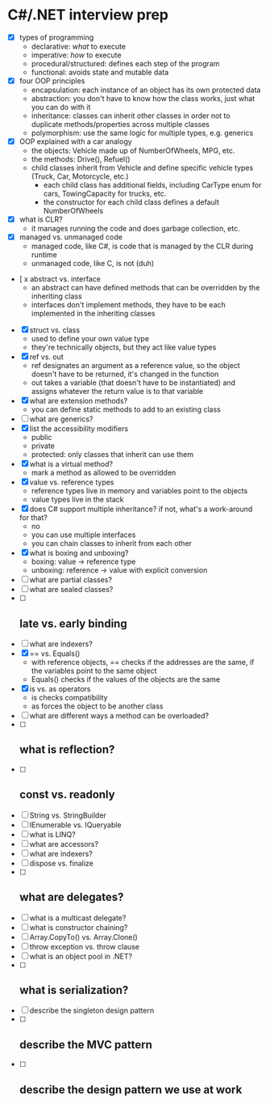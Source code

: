 # C#/.NET interview prep

- [x] types of programming
    - declarative: *what* to execute
    - imperative: *how* to execute
    - procedural/structured: defines each step of the program
    - functional: avoids state and mutable data
- [x] four OOP principles
    - encapsulation: each instance of an object has its own protected data
    - abstraction: you don't have to know how the class works, just what you can do with it
    - inheritance: classes can inherit other classes in order not to duplicate methods/properties across multiple classes
    - polymorphism: use the same logic for multiple types, e.g. generics
- [x] OOP explained with a car analogy
    - the objects: Vehicle made up of NumberOfWheels, MPG, etc.
    - the methods: Drive(), Refuel()
    - child classes inherit from Vehicle and define specific vehicle types (Truck, Car, Motorcycle, etc.)
        - each child class has additional fields, including CarType enum for cars, TowingCapacity for trucks, etc.
        - the constructor for each child class defines a default NumberOfWheels
- [x] what is CLR?
    - it manages running the code and does garbage collection, etc.
- [x] managed vs. unmanaged code
    - managed code, like C#, is code that is managed by the CLR during runtime
    - unmanaged code, like C, is not (duh)
- [ x abstract vs. interface
    - an abstract can have defined methods that can be overridden by the inheriting class
    - interfaces don't implement methods, they have to be each implemented in the inheriting classes
- [x] struct vs. class
    - used to define your own value type
    - they're technically objects, but they act like value types
- [x] ref vs. out
    - ref designates an argument as a reference value, so the object doesn't have to be returned, it's changed in the function
    - out takes a variable (that doesn't have to be instantiated) and assigns whatever the return value is to that variable
- [x] what are extension methods?
    - you can define static methods to add to an existing class
- [ ] what are generics?
- [x] list the accessibility modifiers
    - public
    - private
    - protected: only classes that inherit can use them
- [x] what is a virtual method?
    - mark a method as allowed to be overridden
- [x] value vs. reference types
    - reference types live in memory and variables point to the objects
    - value types live in the stack
- [x] does C# support multiple inheritance? if not, what's a work-around for that?
    - no
    - you can use multiple interfaces
    - you can chain classes to inherit from each other
- [x] what is boxing and unboxing?
    - boxing: value -> reference type
    - unboxing: reference -> value with explicit conversion
- [ ] what are partial classes?
- [ ] what are sealed classes?
- [ ] late vs. early binding
    - 
- [ ] what are indexers?
- [x] == vs. Equals()
    - with reference objects, == checks if the addresses are the same, if the variables point to the same object
    - Equals() checks if the values of the objects are the same
- [x] is vs. as operators
    - is checks compatibility
    - as forces the object to be another class
- [ ] what are different ways a method can be overloaded?
- [ ] what is reflection?
    - 
- [ ] const vs. readonly
    - 
- [ ] String vs. StringBuilder
- [ ] IEnumerable vs. IQueryable
- [ ] what is LINQ?
- [ ] what are accessors?
- [ ] what are indexers?
- [ ] dispose vs. finalize
- [ ] what are delegates?
    - 
- [ ] what is a multicast delegate?
- [ ] what is constructor chaining?
- [ ] Array.CopyTo() vs. Array.Clone()
- [ ] throw exception vs. throw clause
- [ ] what is an object pool in .NET?
- [ ] what is serialization?
    - 
- [ ] describe the singleton design pattern
- [ ] describe the MVC pattern
    - 
- [ ] describe the design pattern we use at work
    - 
